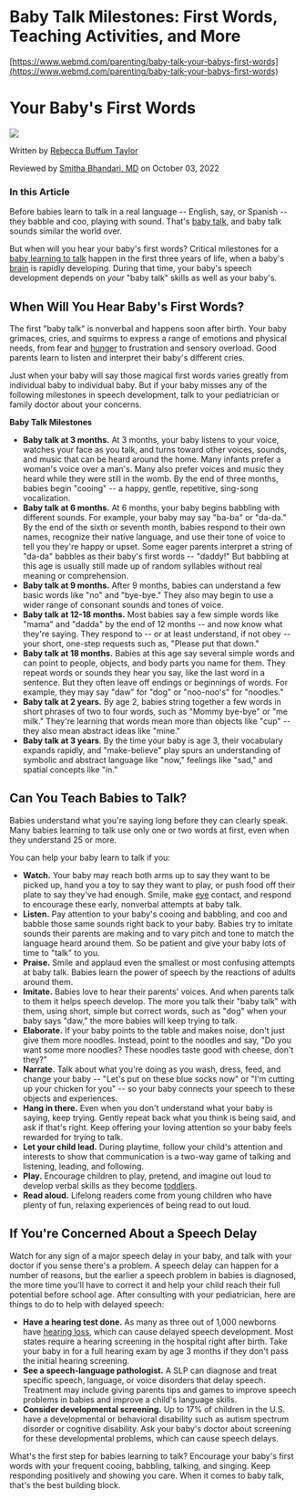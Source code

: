 # Baby Talk Milestones: First Words, Teaching Activities, and More

[https://www.webmd.com/parenting/baby-talk-your-babys-first-words](https://www.webmd.com/parenting/baby-talk-your-babys-first-words)

  

# Your Baby's First Words

![](../files/526a94a6-22bd-4382-8644-280d92501786.svg)

Written by [Rebecca Buffum Taylor](https://www.webmd.com/rebecca-buffum-taylor)

Reviewed by [Smitha Bhandari, MD](https://www.webmd.com/smitha-bhandari) on October 03, 2022

### In this Article

Before babies learn to talk in a real language -- English, say, or Spanish -- they babble and coo, playing with sound. That's [baby talk](https://www.webmd.com/parenting/baby/video/how-infants-learn), and baby talk sounds similar the world over.

But when will you hear your baby's first words? Critical milestones for a [baby learning to talk](https://www.webmd.com/parenting/baby/baby-talk) happen in the first three years of life, when a baby's [brain](https://www.webmd.com/brain/picture-of-the-brain) is rapidly developing. During that time, your baby's speech development depends on _your_ "baby talk" skills as well as your baby's.

## When Will You Hear Baby's First Words?

The first "baby talk" is nonverbal and happens soon after birth. Your baby grimaces, cries, and squirms to express a range of emotions and physical needs, from fear and [hunger](https://www.webmd.com/diet/features/top-10-ways-to-deal-with-hunger) to frustration and sensory overload. Good parents learn to listen and interpret their baby's different cries.

Just when your baby will say those magical first words varies greatly from individual baby to individual baby. But if your baby misses any of the following milestones in speech development, talk to your pediatrician or family doctor about your concerns.

**Baby Talk Milestones**

- **Baby talk at 3 months.** At 3 months, your baby listens to your voice, watches your face as you talk, and turns toward other voices, sounds, and music that can be heard around the home. Many infants prefer a woman's voice over a man's. Many also prefer voices and music they heard while they were still in the womb. By the end of three months, babies begin "cooing" -- a happy, gentle, repetitive, sing-song vocalization.
- **Baby talk at 6 months.** At 6 months, your baby begins babbling with different sounds. For example, your baby may say "ba-ba" or "da-da." By the end of the sixth or seventh month, babies respond to their own names, recognize their native language, and use their tone of voice to tell you they're happy or upset. Some eager parents interpret a string of "da-da" babbles as their baby's first words -- "daddy!" But babbling at this age is usually still made up of random syllables without real meaning or comprehension.
- **Baby talk at 9 months.** After 9 months, babies can understand a few basic words like "no" and "bye-bye." They also may begin to use a wider range of consonant sounds and tones of voice.
- **Baby talk at 12-18 months.** Most babies say a few simple words like "mama" and "dadda" by the end of 12 months -- and now know what they're saying. They respond to -- or at least understand, if not obey -- your short, one-step requests such as, "Please put that down."
- **Baby talk at 18 months.** Babies at this age say several simple words and can point to people, objects, and body parts you name for them. They repeat words or sounds they hear you say, like the last word in a sentence. But they often leave off endings or beginnings of words. For example, they may say "daw" for "dog" or "noo-noo's" for "noodles."
- **Baby talk at 2 years.** By age 2, babies string together a few words in short phrases of two to four words, such as "Mommy bye-bye" or "me milk." They're learning that words mean more than objects like "cup" -- they also mean abstract ideas like "mine."
- **Baby talk at 3 years**. By the time your baby is age 3, their vocabulary expands rapidly, and "make-believe" play spurs an understanding of symbolic and abstract language like "now," feelings like "sad," and spatial concepts like "in."

## Can You Teach Babies to Talk?

Babies understand what you're saying long before they can clearly speak. Many babies learning to talk use only one or two words at first, even when they understand 25 or more.

You can help your baby learn to talk if you:

- **Watch.** Your baby may reach both arms up to say they want to be picked up, hand you a toy to say they want to play, or push food off their plate to say they've had enough. Smile, make [eye](https://www.webmd.com/eye-health/picture-of-the-eyes) contact, and respond to encourage these early, nonverbal attempts at baby talk.
- **Listen.** Pay attention to your baby's cooing and babbling, and coo and babble those same sounds right back to your baby. Babies try to imitate sounds their parents are making and to vary pitch and tone to match the language heard around them. So be patient and give your baby lots of time to "talk" to you.
- **Praise.** Smile and applaud even the smallest or most confusing attempts at baby talk. Babies learn the power of speech by the reactions of adults around them.
- **Imitate.** Babies love to hear their parents' voices. And when parents talk to them it helps speech develop. The more you talk their "baby talk" with them, using short, simple but correct words, such as "dog" when your baby says "daw," the more babies will keep trying to talk.
- **Elaborate.** If your baby points to the table and makes noise, don't just give them more noodles. Instead, point to the noodles and say, "Do you want some more noodles? These noodles taste good with cheese, don't they?"
- **Narrate.** Talk about what you're doing as you wash, dress, feed, and change your baby -- "Let's put on these blue socks now" or "I'm cutting up your chicken for you" -- so your baby connects your speech to these objects and experiences.
- **Hang in there.** Even when you don't understand what your baby is saying, keep trying. Gently repeat back what you think is being said, and ask if that's right. Keep offering your loving attention so your baby feels rewarded for trying to talk.
- **Let your child lead.** During playtime, follow your child's attention and interests to show that communication is a two-way game of talking and listening, leading, and following.
- **Play.** Encourage children to play, pretend, and imagine out loud to develop verbal skills as they become [toddlers](https://www.webmd.com/parenting/ss/slideshow-toddler-milestones-second-year).
- **Read aloud.** Lifelong readers come from young children who have plenty of fun, relaxing experiences of being read to out loud.

## If You're Concerned About a Speech Delay

Watch for any sign of a major speech delay in your baby, and talk with your doctor if you sense there's a problem. A speech delay can happen for a number of reasons, but the earlier a speech problem in babies is diagnosed, the more time you'll have to correct it and help your child reach their full potential before school age. After consulting with your pediatrician, here are things to do to help with delayed speech:

- **Have a hearing test done.** As many as three out of 1,000 newborns have [hearing loss](https://www.webmd.com/a-to-z-guides/hearing-loss-causes-symptoms-treatment), which can cause delayed speech development. Most states require a hearing screening in the hospital right after birth. Take your baby in for a full hearing exam by age 3 months if they don't pass the initial hearing screening.
- **See a speech-language pathologist.** A SLP can diagnose and treat specific speech, language, or voice disorders that delay speech. Treatment may include giving parents tips and games to improve speech problems in babies and improve a child's language skills.
- **Consider developmental screening.** Up to 17% of children in the U.S. have a developmental or behavioral disability such as autism spectrum disorder or cognitive disability. Ask your baby's doctor about screening for these developmental problems, which can cause speech delays.

What's the first step for babies learning to talk? Encourage your baby's first words with your frequent cooing, babbling, talking, and singing. Keep responding positively and showing you care. When it comes to baby talk, that's the best building block.